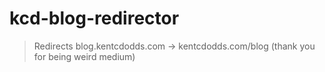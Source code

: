 # kcd-blog-redirector

> Redirects blog.kentcdodds.com -> kentcdodds.com/blog (thank you for being weird medium)
